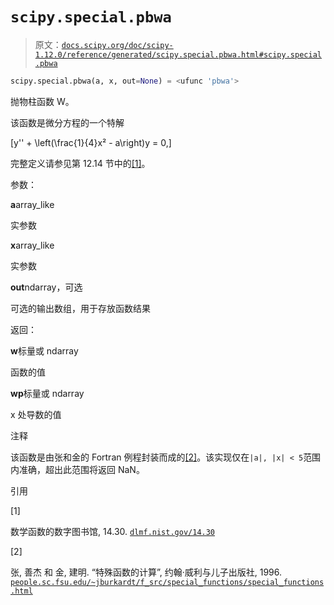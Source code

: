 # `scipy.special.pbwa`

> 原文：[`docs.scipy.org/doc/scipy-1.12.0/reference/generated/scipy.special.pbwa.html#scipy.special.pbwa`](https://docs.scipy.org/doc/scipy-1.12.0/reference/generated/scipy.special.pbwa.html#scipy.special.pbwa)

```py
scipy.special.pbwa(a, x, out=None) = <ufunc 'pbwa'>
```

抛物柱函数 W。

该函数是微分方程的一个特解

\[y'' + \left(\frac{1}{4}x² - a\right)y = 0,\]

完整定义请参见第 12.14 节中的[[1]](#r560871dd054f-1)。

参数：

**a**array_like

实参数

**x**array_like

实参数

**out**ndarray，可选

可选的输出数组，用于存放函数结果

返回：

**w**标量或 ndarray

函数的值

**wp**标量或 ndarray

x 处导数的值

注释

该函数是由张和金的 Fortran 例程封装而成的[[2]](#r560871dd054f-2)。该实现仅在`|a|, |x| < 5`范围内准确，超出此范围将返回 NaN。

引用

[1]

数学函数的数字图书馆, 14.30. [`dlmf.nist.gov/14.30`](https://dlmf.nist.gov/14.30)

[2]

张, 善杰 和 金, 建明. “特殊函数的计算”, 约翰·威利与儿子出版社, 1996. [`people.sc.fsu.edu/~jburkardt/f_src/special_functions/special_functions.html`](https://people.sc.fsu.edu/~jburkardt/f_src/special_functions/special_functions.html)
